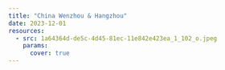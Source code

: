 ```yaml
---
title: "China Wenzhou & Hangzhou"
date: 2023-12-01
resources:
  - src: 1a64364d-de5c-4d45-81ec-11e842e423ea_1_102_o.jpeg
    params:
      cover: true
---
```

